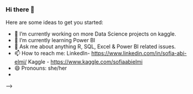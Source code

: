 ### Hi there 👋


Here are some ideas to get you started:

- 🔭 I’m currently working on more Data Science projects on kaggle.
- 🌱 I’m currently learning Power BI
- 💬 Ask me about anything R, SQL, Excel & Power BI related issues.
- 📫 How to reach me: LinkedIn- https://www.linkedin.com/in/sofia-abi-elmi/  Kaggle -  https://www.kaggle.com/sofiaabielmi  
- 😄 Pronouns: she/her
-
-->
